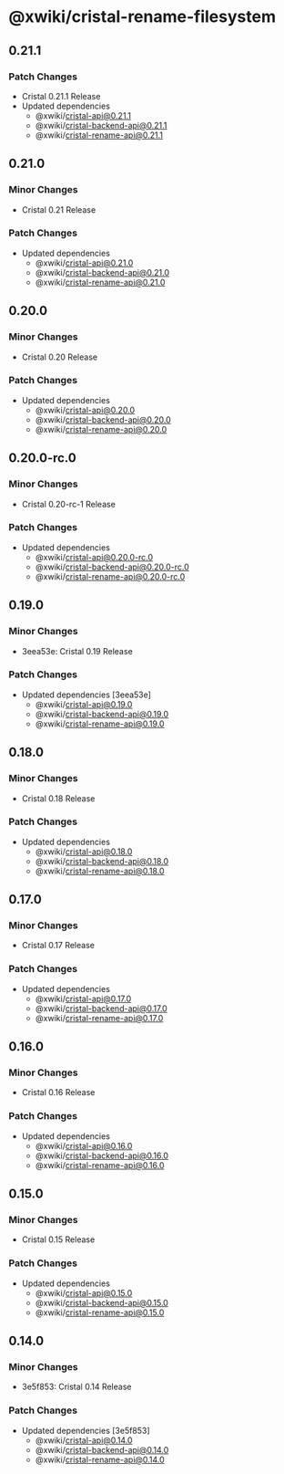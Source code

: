 # @xwiki/cristal-rename-filesystem

## 0.21.1

### Patch Changes

- Cristal 0.21.1 Release
- Updated dependencies
  - @xwiki/cristal-api@0.21.1
  - @xwiki/cristal-backend-api@0.21.1
  - @xwiki/cristal-rename-api@0.21.1

## 0.21.0

### Minor Changes

- Cristal 0.21 Release

### Patch Changes

- Updated dependencies
  - @xwiki/cristal-api@0.21.0
  - @xwiki/cristal-backend-api@0.21.0
  - @xwiki/cristal-rename-api@0.21.0

## 0.20.0

### Minor Changes

- Cristal 0.20 Release

### Patch Changes

- Updated dependencies
  - @xwiki/cristal-api@0.20.0
  - @xwiki/cristal-backend-api@0.20.0
  - @xwiki/cristal-rename-api@0.20.0

## 0.20.0-rc.0

### Minor Changes

- Cristal 0.20-rc-1 Release

### Patch Changes

- Updated dependencies
  - @xwiki/cristal-api@0.20.0-rc.0
  - @xwiki/cristal-backend-api@0.20.0-rc.0
  - @xwiki/cristal-rename-api@0.20.0-rc.0

## 0.19.0

### Minor Changes

- 3eea53e: Cristal 0.19 Release

### Patch Changes

- Updated dependencies [3eea53e]
  - @xwiki/cristal-api@0.19.0
  - @xwiki/cristal-backend-api@0.19.0
  - @xwiki/cristal-rename-api@0.19.0

## 0.18.0

### Minor Changes

- Cristal 0.18 Release

### Patch Changes

- Updated dependencies
  - @xwiki/cristal-api@0.18.0
  - @xwiki/cristal-backend-api@0.18.0
  - @xwiki/cristal-rename-api@0.18.0

## 0.17.0

### Minor Changes

- Cristal 0.17 Release

### Patch Changes

- Updated dependencies
  - @xwiki/cristal-api@0.17.0
  - @xwiki/cristal-backend-api@0.17.0
  - @xwiki/cristal-rename-api@0.17.0

## 0.16.0

### Minor Changes

- Cristal 0.16 Release

### Patch Changes

- Updated dependencies
  - @xwiki/cristal-api@0.16.0
  - @xwiki/cristal-backend-api@0.16.0
  - @xwiki/cristal-rename-api@0.16.0

## 0.15.0

### Minor Changes

- Cristal 0.15 Release

### Patch Changes

- Updated dependencies
  - @xwiki/cristal-api@0.15.0
  - @xwiki/cristal-backend-api@0.15.0
  - @xwiki/cristal-rename-api@0.15.0

## 0.14.0

### Minor Changes

- 3e5f853: Cristal 0.14 Release

### Patch Changes

- Updated dependencies [3e5f853]
  - @xwiki/cristal-api@0.14.0
  - @xwiki/cristal-backend-api@0.14.0
  - @xwiki/cristal-rename-api@0.14.0
